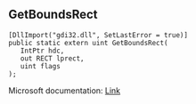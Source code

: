 ## GetBoundsRect

```
[DllImport("gdi32.dll", SetLastError = true)]
public static extern uint GetBoundsRect(
   IntPtr hdc,
   out RECT lprect,
   uint flags
);
```

Microsoft documentation: [Link](https://docs.microsoft.com/en-us/windows/win32/api/wingdi/nf-wingdi-getboundsrect)
